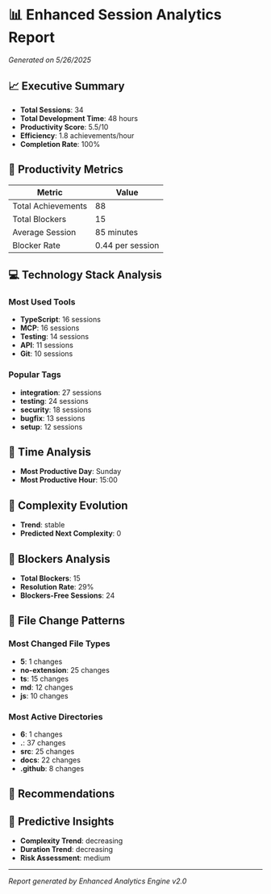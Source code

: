 # 📊 Enhanced Session Analytics Report

*Generated on 5/26/2025*

## 📈 Executive Summary

- **Total Sessions**: 34
- **Total Development Time**: 48 hours
- **Productivity Score**: 5.5/10
- **Efficiency**: 1.8 achievements/hour
- **Completion Rate**: 100%

## 🎯 Productivity Metrics

| Metric | Value |
|--------|-------|
| Total Achievements | 88 |
| Total Blockers | 15 |
| Average Session | 85 minutes |
| Blocker Rate | 0.44 per session |

## 💻 Technology Stack Analysis

### Most Used Tools
- **TypeScript**: 16 sessions
- **MCP**: 16 sessions
- **Testing**: 14 sessions
- **API**: 11 sessions
- **Git**: 10 sessions

### Popular Tags
- **integration**: 27 sessions
- **testing**: 24 sessions
- **security**: 18 sessions
- **bugfix**: 13 sessions
- **setup**: 12 sessions

## 📅 Time Analysis

- **Most Productive Day**: Sunday
- **Most Productive Hour**: 15:00

## 🧠 Complexity Evolution

- **Trend**: stable
- **Predicted Next Complexity**: 0

## 🚧 Blockers Analysis

- **Total Blockers**: 15
- **Resolution Rate**: 29%
- **Blockers-Free Sessions**: 24

## 📁 File Change Patterns

### Most Changed File Types
- **5**: 1 changes
- **no-extension**: 25 changes
- **ts**: 15 changes
- **md**: 12 changes
- **js**: 10 changes

### Most Active Directories
- **6**: 1 changes
- **.**: 37 changes
- **src**: 25 changes
- **docs**: 22 changes
- **.github**: 8 changes

## 🎯 Recommendations



## 🔮 Predictive Insights

- **Complexity Trend**: decreasing
- **Duration Trend**: decreasing
- **Risk Assessment**: medium

---

*Report generated by Enhanced Analytics Engine v2.0*
